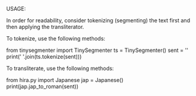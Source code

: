 USAGE:

In order for readability, consider tokenizing (segmenting) the text first and then applying the transliterator.

To tokenize, use the following methods:

from tinysegmenter import TinySegmenter
ts = TinySegmenter()
sent = '<insert text here>'
print(' '.join(ts.tokenize(sent)))

To transliterate, use the following methods:

from hira.py import Japanese
jap = Japanese()
print(jap.jap_to_roman(sent))